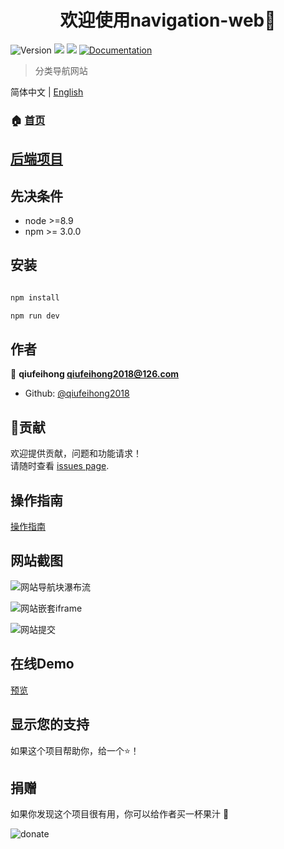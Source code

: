 <h1 align="center">欢迎使用navigation-web👋</h1>
<p>
  <img alt="Version" src="https://img.shields.io/badge/version-0.0.1-blue.svg?cacheSeconds=2592000" />
  <img src="https://img.shields.io/badge/node-%3E%3D8.9-blue.svg" />
  <img src="https://img.shields.io/badge/npm-%3E%3D%203.0.0-blue.svg" />
  <a href="http://navigation.qiufeihong.top">
    <img alt="Documentation" src="https://img.shields.io/badge/documentation-yes-brightgreen.svg" target="_blank" />
  </a>
</p>

> 分类导航网站

简体中文 | [English](./README.md)

### 🏠 [首页](http://navigation.qiufeihong.top)

## [后端项目](https://github.com/qiufeihong2018/navigation-server)

## 先决条件

- node >=8.9
- npm >= 3.0.0

## 安装

```sh

npm install

npm run dev

```

## 作者

👤 **qiufeihong <qiufeihong2018@126.com>**

* Github: [@qiufeihong2018](https://github.com/qiufeihong2018)

## 🤝贡献

欢迎提供贡献，问题和功能请求！<br />请随时查看 [issues page](https://github.com/qiufeihong2018/navigation-web/issues).

## 操作指南

[操作指南](http://images.qiufeihong.top/navigation.webm)

## 网站截图

![网站导航块瀑布流](http://images.qiufeihong.top/web1.png)

![网站嵌套iframe](http://images.qiufeihong.top/web2.png)

![网站提交](http://images.qiufeihong.top/web3.png)

## 在线Demo

[预览](http://navigation.qiufeihong.top)

## 显示您的支持

如果这个项目帮助你，给一个⭐️！

## 捐赠

如果你发现这个项目很有用，你可以给作者买一杯果汁 :tropical_drink:

![donate](http://images.qiufeihong.top/pay.png)

